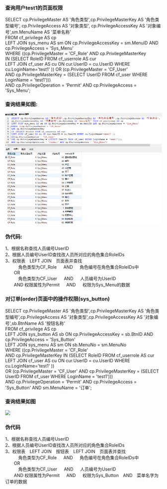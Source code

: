 
### 查询用户test1的页面权限
SELECT 	cp.PrivilegeMaster AS '角色类型',cp.PrivilegeMasterKey AS '角色类型编号', cp.PrivilegeAccess AS '对象类型',  cp.PrivilegeAccessKey AS '对象编号',sm.MenuName AS '菜单名称'  
FROM cf_privilege AS cp   
LEFT JOIN sys_menu AS sm ON cp.PrivilegeAccessKey = sm.MenuID AND cp.PrivilegeAccess = 'Sys_Menu'   
WHERE ((cp.PrivilegeMaster = 'CF_Role' AND cp.PrivilegeMasterKey   
IN (SELECT RoleID FROM cf_userrole AS cur   
LEFT JOIN cf_user AS cu ON cur.UserID = cu.UserID  WHERE cu.LoginName='test1' )) 
OR (cp.PrivilegeMaster = 'CF_User'   
AND cp.PrivilegeMasterKey = (SELECT UserID FROM cf_user WHERE LoginName = 'test1')))  
AND cp.PrivilegeOperation = 'Permit' AND cp.PrivilegeAccess = 'Sys_Menu';

### 查询结果如图:
![](https://github.com/mambaout88/kobebryant/blob/master/%E7%AC%AC%E5%9B%9B%E6%AC%A1%E4%BD%9C%E4%B8%9A/6.png)

### 伪代码:
1、根据名称查找人员编号UserID  
2、根据人员编号UserID查找改人员所对应的角色集合RoleIDs  
3、权限表&emsp;LEFT JOIN&emsp;页面表并查找  
&emsp;&emsp;&emsp;角色类型为CF_Role &emsp; AND &emsp; 角色编号在角色集合RoleIDs中  
&emsp;&emsp;OR  
&emsp;&emsp;&emsp;角色类型为CF_User &emsp; AND &emsp; 人员编号为UserID  
&emsp;&emsp;AND 权限属性为Permit &emsp; AND &emsp; 权限为Sys_Menu的数据

### 对订单(order)页面中的操作权限(sys_button)  
SELECT 	cp.PrivilegeMaster AS '角色类型',cp.PrivilegeMasterKey AS '角色类型编号',cp.PrivilegeAccess AS '对象类型',cp.PrivilegeAccessKey AS '对象编号',sb.BtnName AS '按钮名称'  
FROM cf_privilege AS cp   
LEFT JOIN sys_button AS sb ON cp.PrivilegeAccessKey = sb.BtnID AND cp.PrivilegeAccess = 'Sys_Button'  
LEFT JOIN sys_menu AS sm ON sb.MenuNo = sm.MenuNo   
WHERE ((cp.PrivilegeMaster = 'CF_Role'   
AND cp.PrivilegeMasterKey IN (SELECT RoleID FROM cf_userrole AS cur   
LEFT JOIN cf_user AS cu ON cur.UserID = cu.UserID  WHERE cu.LoginName='test1' ))   
OR (cp.PrivilegeMaster = 'CF_User' AND cp.PrivilegeMasterKey = (SELECT UserID FROM cf_user WHERE LoginName = 'test1')))  
AND cp.PrivilegeOperation = 'Permit' AND cp.PrivilegeAccess = 'Sys_Button' AND sm.MenuName = '订单';  
### 查询结果如图
![](https://github.com/mahuiking/mis/blob/master/forth/2.PNG)
### 伪代码
1、根据名称查找人员编号UserID  
2、根据人员编号UserID查找改人员所对应的角色集合RoleIDs  
3、权限表&emsp;LEFT JOIN&emsp;按钮表&emsp;LEFT JOIN&emsp;页面表并查找  
&emsp;&emsp;&emsp;角色类型为CF_Role &emsp; AND &emsp; 角色编号在角色集合RoleIDs中  
&emsp;&emsp;OR  
&emsp;&emsp;&emsp;角色类型为CF_User &emsp; AND &emsp; 人员编号为UserID  
&emsp;&emsp;AND 权限属性为Permit &emsp; AND &emsp; 权限为Sys_Button&emsp;AND&emsp;菜单名字为订单的数据
